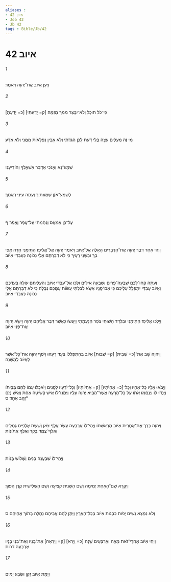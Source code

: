 ```yaml
---
aliases : 
- איוב 42
- Job 42
- Jb 42
tags : Bible/Jb/42
---
```


# איוב 42

###### 1
וַיַּעַן אִיֹּוב אֶת־יְהוָה וַיֹּאמַר׃
###### 2
[כ= יָדַעְתָּ] [ק= יָדַעְתִּי] כִּי־כֹל תּוּכָל וְלֹא־יִבָּצֵר מִמְּךָ מְזִמָּה׃
###### 3
מִי זֶה מַעְלִים עֵצָה בְּלִי דָעַת לָכֵן הִגַּדְתִּי וְלֹא אָבִין נִפְלָאֹות מִמֶּנִּי וְלֹא אֵדָע׃
###### 4
שְׁמַע־נָא וְאָנֹכִי אֲדַבֵּר אֶשְׁאָלְךָ וְהֹודִיעֵנִי׃
###### 5
לְשֵׁמַע־אֹזֶן שְׁמַעְתִּיךָ וְעַתָּה עֵינִי רָאָתְךָ׃
###### 6
עַל־כֵּן אֶמְאַס וְנִחַמְתִּי עַל־עָפָר וָאֵפֶר׃ ף
###### 7
וַיְהִי אַחַר דִּבֶּר יְהוָה אֶת־הַדְּבָרִים הָאֵלֶּה אֶל־אִיֹּוב וַיֹּאמֶר יְהוָה אֶל־אֱלִיפַז הַתֵּימָנִי חָרָה אַפִּי בְךָ וּבִשְׁנֵי רֵעֶיךָ כִּי לֹא דִבַּרְתֶּם אֵלַי נְכֹונָה כְּעַבְדִּי אִיֹּוב׃
###### 8
וְעַתָּה קְחוּ־לָכֶם שִׁבְעָה־פָרִים וְשִׁבְעָה אֵילִים וּלְכוּ אֶל־עַבְדִּי אִיֹּוב וְהַעֲלִיתֶם עֹולָה בַּעַדְכֶם וְאִיֹּוב עַבְדִּי יִתְפַּלֵּל עֲלֵיכֶם כִּי אִם־פָּנָיו אֶשָּׂא לְבִלְתִּי עֲשֹׂות עִםָּכֶם נְבָלָה כִּי לֹא דִבַּרְתֶּם אֵלַי נְכֹונָה כְּעַבְדִּי אִיֹּוב׃
###### 9
וַיֵּלְכוּ אֱלִיפַז הַתֵּימָנִי וּבִלְדַּד הַשּׁוּחִי צֹפַר הַנַּעֲמָתִי וַיַּעֲשׂוּ כַּאֲשֶׁר דִּבֶּר אֲלֵיהֶם יְהוָה וַיִּשָּׂא יְהוָה אֶת־פְּנֵי אִיֹּוב׃
###### 10
וַיהוָה שָׁב אֶת־[כ= שְׁבִית] [ק= שְׁבוּת] אִיֹּוב בְּהִתְפַּלְלֹו בְּעַד רֵעֵהוּ וַיֹּסֶף יְהוָה אֶת־כָּל־אֲשֶׁר לְאִיֹּוב לְמִשְׁנֶה׃
###### 11
וַיָּבֹאוּ אֵלָיו כָּל־אֶחָיו וְכָל־[כ= אַחְיֹתָיו] [ק= אַחְיֹותָיו] וְכָל־יֹדְעָיו לְפָנִים וַיֹּאכְלוּ עִמֹּו לֶחֶם בְּבֵיתֹו וַיָּנֻדוּ לֹו וַיְנַחֲמוּ אֹתֹו עַל כָּל־הָרָעָה אֲשֶׁר־הֵבִיא יְהוָה עָלָיו וַיִּתְּנוּ־לֹו אִישׁ קְשִׂיטָה אֶחָת וְאִישׁ נֶזֶם זָהָב אֶחָד׃ ס*
###### 12
וַיהוָה בֵּרַךְ אֶת־אַחֲרִית אִיֹּוב מֵרֵאשִׁתֹו וַיְהִי־לֹו אַרְבָּעָה עָשָׂר אֶלֶף צֹאן וְשֵׁשֶׁת אֲלָפִים גְּמַלִּים וְאֶלֶף־צֶמֶד בָּקָר וְאֶלֶף אֲתֹונֹות׃
###### 13
וַיְהִי־לֹו שִׁבְעָנָה בָנִים וְשָׁלֹושׁ בָּנֹות׃
###### 14
וַיִּקְרָא שֵׁם־הָאַחַת יְמִימָה וְשֵׁם הַשֵּׁנִית קְצִיעָה וְשֵׁם הַשְּׁלִישִׁית קֶרֶן הַפּוּךְ׃
###### 15
וְלֹא נִמְצָא נָשִׁים יָפֹות כִּבְנֹות אִיֹּוב בְּכָל־הָאָרֶץ וַיִּתֵּן לָהֶם אֲבִיהֶם נַחֲלָה בְּתֹוךְ אֲחֵיהֶם׃ ס
###### 16
וַיְחִי אִיֹּוב אַחֲרֵי־זֹאת מֵאָה וְאַרְבָּעִים שָׁנָה [כ= וַיַּרְא] [ק= וַיִּרְאֶה] אֶת־בָּנָיו וְאֶת־בְּנֵי בָנָיו אַרְבָּעָה דֹּרֹות׃
###### 17
וַיָּמָת אִיֹּוב זָקֵן וּשְׂבַע יָמִים׃
